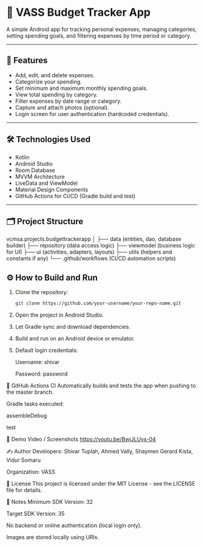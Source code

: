 # 📱 VASS Budget Tracker App

A simple Android app for tracking personal expenses, managing categories, setting spending goals, and filtering expenses by time period or category.

---

## 🚀 Features
- Add, edit, and delete expenses.
- Categorize your spending.
- Set minimum and maximum monthly spending goals.
- View total spending by category.
- Filter expenses by date range or category.
- Capture and attach photos (optional).
- Login screen for user authentication (hardcoded credentials).

---

## 🛠 Technologies Used
- Kotlin
- Android Studio
- Room Database
- MVVM Architecture
- LiveData and ViewModel
- Material Design Components
- GitHub Actions for CI/CD (Gradle build and test)

---

## 🗂 Project Structure
vcmsa.projects.budgettrackerapp │ ├── data (entities, dao, database builder) ├── repository (data access logic) ├── viewmodel (business logic for UI) ├── ui (activities, adapters, layouts) ├── utils (helpers and constants if any) └── .github/workflows (CI/CD automation scripts)


## ⚙️ How to Build and Run
1. Clone the repository:
   ```bash
   git clone https://github.com/your-username/your-repo-name.git
2. Open the project in Android Studio.

3. Let Gradle sync and download dependencies.

4. Build and run on an Android device or emulator.

5. Default login credentials:

   Username: shivar

   Password: password

🧪 GitHub Actions CI
Automatically builds and tests the app when pushing to the master branch.

Gradle tasks executed:

assembleDebug

test

📸 Demo Video / Screenshots
https://youtu.be/BwjJLUys-04

✍️ Author
Developers: Shivar Tuplah, Ahmed Vally, Shaymen Gerard Kista, Vidur Somaru

Organization: VASS

📄 License
This project is licensed under the MIT License - see the LICENSE file for details.

🎯 Notes
Minimum SDK Version: 32

Target SDK Version: 35

No backend or online authentication (local login only).

Images are stored locally using URIs.
